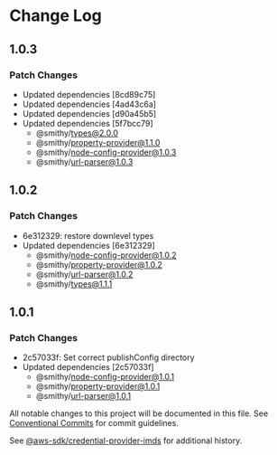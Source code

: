 # Change Log

## 1.0.3

### Patch Changes

- Updated dependencies [8cd89c75]
- Updated dependencies [4ad43c6a]
- Updated dependencies [d90a45b5]
- Updated dependencies [5f7bcc79]
  - @smithy/types@2.0.0
  - @smithy/property-provider@1.1.0
  - @smithy/node-config-provider@1.0.3
  - @smithy/url-parser@1.0.3

## 1.0.2

### Patch Changes

- 6e312329: restore downlevel types
- Updated dependencies [6e312329]
  - @smithy/node-config-provider@1.0.2
  - @smithy/property-provider@1.0.2
  - @smithy/url-parser@1.0.2
  - @smithy/types@1.1.1

## 1.0.1

### Patch Changes

- 2c57033f: Set correct publishConfig directory
- Updated dependencies [2c57033f]
  - @smithy/node-config-provider@1.0.1
  - @smithy/property-provider@1.0.1
  - @smithy/url-parser@1.0.1

All notable changes to this project will be documented in this file.
See [Conventional Commits](https://conventionalcommits.org) for commit guidelines.

See [@aws-sdk/credential-provider-imds](https://github.com/aws/aws-sdk-js-v3/blob/main/packages/credential-provider-imds/CHANGELOG.md) for additional history.
